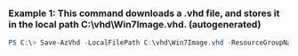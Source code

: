 ### Example 1: This command downloads a .vhd file, and stores it in the local path C:\vhd\Win7Image.vhd. (autogenerated)
```powershell
PS C:\> Save-AzVhd -LocalFilePath C:\vhd\Win7Image.vhd -ResourceGroupName rgname -SourceUri http://contosoaccount.blob.core.windows.net/vhdstore/win7baseimage.vhd
```

